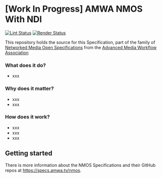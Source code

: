 # \[Work In Progress\] AMWA NMOS With NDI

[![Lint Status](https://github.com/AMWA-TV/bcp-nmos-ndi/workflows/Lint/badge.svg)](https://github.com/AMWA-TV/bcp-nmos-ndi/actions?query=workflow%3ALint)
[![Render Status](https://github.com/AMWA-TV/bcp-nmos-ndi/workflows/Render/badge.svg)](https://github.com/AMWA-TV/bcp-nmos-ndi/actions?query=workflow%3ARender)

This repository holds the source for this Specification, part of the family of [Networked Media Open Specifications](https://specs.amwa.tv/nmos) from the [Advanced Media Workflow Association](https://amwa.tv)

<!-- INTRO-START -->

### What does it do?

- xxx

### Why does it matter?

- xxx
- xxx

### How does it work?

- xxx
- xxx
- xxx

<!-- INTRO-END -->

## Getting started

There is more information about the NMOS Specifications and their GitHub repos at <https://specs.amwa.tv/nmos>.
